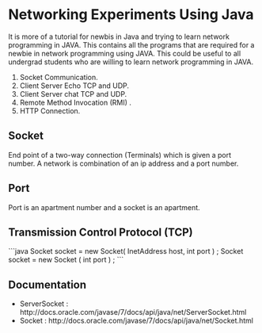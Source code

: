 # Networking Experiments Using Java
<p>It is more of a tutorial for newbis in Java and trying to learn network programming in JAVA.
This contains all the programs that are required for a newbie in network programming using JAVA.
This could be useful to all undergrad students who are willing to learn network programming in JAVA.</p>
<ol><li>Socket Communication.</li>
<li> Client Server Echo TCP and UDP.</li>
<li> Client Server chat TCP and UDP.</li>
<li> Remote Method Invocation (RMI) .</li>
<li> HTTP Connection.</li></ol>
<h2>Socket</h2>
<p>End point of a two-way connection (Terminals) 
which is given a port number. A network is combination of an ip address and a port number.  </p>
<h2>Port</h2>
<p>Port is an apartment number and a socket is an apartment.</p>
<h2>Transmission Control Protocol (TCP)</h2>
```java
  Socket socket = new Socket( InetAddress host, int port ) ;
  Socket socket = new Socket ( int port ) ;
```
<h2>Documentation</h2>
<ul>
<li>ServerSocket : http://docs.oracle.com/javase/7/docs/api/java/net/ServerSocket.html</li>
<li>Socket : http://docs.oracle.com/javase/7/docs/api/java/net/Socket.html</li>
</ul>
